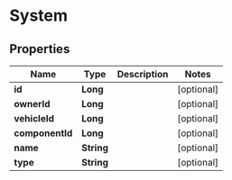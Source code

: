 
# System

## Properties
Name | Type | Description | Notes
------------ | ------------- | ------------- | -------------
**id** | **Long** |  |  [optional]
**ownerId** | **Long** |  |  [optional]
**vehicleId** | **Long** |  |  [optional]
**componentId** | **Long** |  |  [optional]
**name** | **String** |  |  [optional]
**type** | **String** |  |  [optional]



